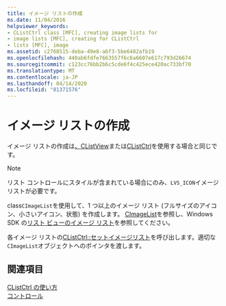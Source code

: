 ```yaml
---
title: イメージ リストの作成
ms.date: 11/04/2016
helpviewer_keywords:
- CListCtrl class [MFC], creating image lists for
- image lists [MFC], creating for CListCtrl
- lists [MFC], image
ms.assetid: c2768515-deba-49e8-a6f3-5be6482afb19
ms.openlocfilehash: 440ab6fdfe7663557f6c6a6607e617c793d26674
ms.sourcegitcommit: c123cc76bb2b6c5cde6f4c425ece420ac733bf70
ms.translationtype: MT
ms.contentlocale: ja-JP
ms.lasthandoff: 04/14/2020
ms.locfileid: "81371576"
---
```

# <a name="creating-the-image-lists"></a>イメージ リストの作成

イメージ リストの作成は[、CListView](../mfc/reference/clistview-class.md)または[CListCtrl](../mfc/reference/clistctrl-class.md)を使用する場合と同じです。

> [!NOTE]
> リスト コントロールにスタイルが含まれている場合にのみ、`LVS_ICON`イメージ リストが必要です。

class`CImageList`を使用して、1 つ以上のイメージ リスト (フルサイズのアイコン、小さいアイコン、状態) を作成します。 [CImageList](../mfc/reference/cimagelist-class.md)を参照し、Windows SDK の[リスト ビューのイメージ リスト](/windows/win32/Controls/using-list-view-controls)を参照してください。

各イメージ リストの[CListCtrl::セットイメージリスト](../mfc/reference/clistctrl-class.md#setimagelist)を呼び出します。適切な`CImageList`オブジェクトへのポインタを渡します。

## <a name="see-also"></a>関連項目

[CListCtrl の使い方](../mfc/using-clistctrl.md)<br/>
[コントロール](../mfc/controls-mfc.md)
